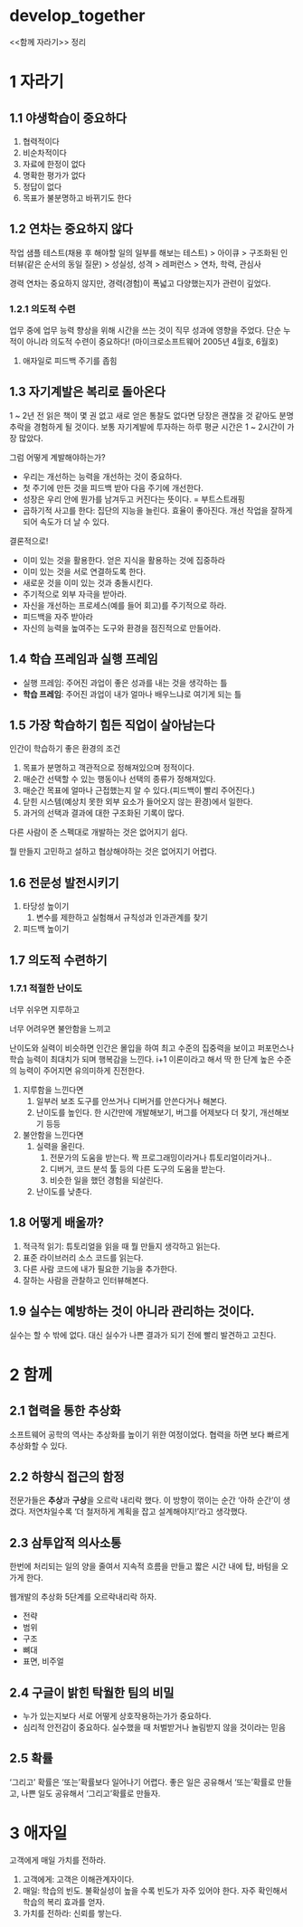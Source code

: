 # develop_together
&lt;&lt;함께 자라기>> 정리

# 1 자라기

## 1.1 야생학습이 중요하다

1. 협력적이다
2. 비순차적이다
3. 자료에 한정이 없다
4. 명확한 평가가 없다
5. 정답이 없다
6. 목표가 불분명하고 바뀌기도 한다

## 1.2 연차는 중요하지 않다

작업 샘플 테스트(채용 후 해야할 일의 일부를 해보는 테스트) > 아이큐 > 구조화된 인터뷰(같은 순서의 동일 질문) > 성실성, 성격 > 레퍼런스 > 연차, 학력, 관심사

경력 연차는 중요하지 않지만, 경력(경험)이 폭넓고 다양했는지가 관련이 깊었다.

### 1.2.1 의도적 수련

업무 중에 업무 능력 향상을 위해 시간을 쓰는 것이 직무 성과에 영향을 주었다. 단순 누적이 아니라 의도적 수련이 중요하다! (마이크로소프트웨어 2005년 4월호, 6월호)

1. 애자일로 피드백 주기를 좁힘

## 1.3 자기계발은 복리로 돌아온다

1 ~ 2년 전 읽은 책이 몇 권 없고 새로 얻은 통찰도 없다면 당장은 괜찮을 것 같아도 분명 추락을 경험하게 될 것이다. 보통 자기계발에 투자하는 하루 평균 시간은 1 ~ 2시간이 가장 많았다. 

그럼 어떻게 계발해야하는가?

- 우리는 개선하는 능력을 개선하는 것이 중요하다.
- 첫 주기에 만든 것을 피드백 받아 다음 주기에 개선한다.
- 성장은 우리 안에 뭔가를 남겨두고 커진다는 뜻이다. = 부트스트래핑
- 곱하기적 사고를 한다: 집단의 지능을 늘린다. 효율이 좋아진다. 개선 작업을 잘하게 되어 속도가 더 날 수 있다.

결론적으로!

- 이미 있는 것을 활용한다. 얻은 지식을 활용하는 것에 집중하라
- 이미 있는 것을 서로 연결하도록 한다.
- 새로운 것을 이미 있는 것과 충돌시킨다.
- 주기적으로 외부 자극을 받아라.
- 자신을 개선하는 프로세스(예를 들어 회고)를 주기적으로 하라.
- 피드백을 자주 받아라
- 자신의 능력을 높여주는 도구와 환경을 점진적으로 만들어라.

## 1.4 학습 프레임과 실행 프레임

- 실행 프레임: 주어진 과업이 좋은 성과를 내는 것을 생각하는 틀
- **학습 프레임**: 주어진 과업이 내가 얼마나 배우느냐로 여기게 되는 틀

## 1.5 가장 학습하기 힘든 직업이 살아남는다

인간이 학습하기 좋은 환경의 조건

1. 목표가 분명하고 객관적으로 정해져있으며 정적이다.
2. 매순간 선택할 수 있는 행동이나 선택의 종류가 정해져있다.
3. 매순간 목표에 얼마나 근접했는지 알 수 있다.(피드백이 빨리 주어진다.)
4. 닫힌 시스템(예상치 못한 외부 요소가 들어오지 않는 환경)에서 일한다.
5. 과거의 선택과 결과에 대한 구조화된 기록이 많다.

다른 사람이 준 스펙대로 개발하는 것은 없어지기 쉽다.

뭘 만들지 고민하고 설하고 협상해야하는 것은 없어지기 어렵다.

## 1.6 전문성 발전시키기

1. 타당성 높이기
    1. 변수를 제한하고 실험해서 규칙성과 인과관계를 찾기
2. 피드백 높이기

## 1.7 의도적 수련하기

### 1.7.1 적절한 난이도

너무 쉬우면 지루하고

너무 어려우면 불안함을 느끼고

난이도와 실력이 비슷하면 인간은 몰입을 하여 최고 수준의 집중력을 보이고 퍼포먼스나 학습 능력이 최대치가 되며 행복감을 느낀다. i+1 이론이라고 해서 딱 한 단계 높은 수준의 능력이 주어지면 유의미하게 진전한다.

1. 지루함을 느낀다면
    1. 일부러 보조 도구를 안쓰거나 디버거를 안쓴다거나 해본다.
    2. 난이도를 높인다. 한 시간만에 개발해보기, 버그를 어제보다 더 찾기, 개선해보기 등등 
2. 불안함을 느낀다면
    1. 실력을 올린다.
        1. 전문가의 도움을 받는다. 짝 프로그래밍이라거나 튜토리얼이라거나..
        2. 디버거, 코드 분석 툴 등의 다른 도구의 도움을 받는다.
        3. 비슷한 일을 했던 경험을 되살린다.
    2. 난이도를 낮춘다.

## 1.8 어떻게 배울까?

1. 적극적 읽기: 튜토리얼을 읽을 때 뭘 만들지 생각하고 읽는다.
2. 표준 라이브러리 소스 코드를 읽는다.
3. 다른 사람 코드에 내가 필요한 기능을 추가한다.
4. 잘하는 사람을 관찰하고 인터뷰해본다.

## 1.9 실수는 예방하는 것이 아니라 관리하는 것이다.

실수는 할 수 밖에 없다. 대신 실수가 나쁜 결과가 되기 전에 빨리 발견하고 고친다. 

# 2 함께

## 2.1 협력을 통한 추상화

소프트웨어 공학의 역사는 추상화를 높이기 위한 여정이었다. 협력을 하면 보다 빠르게 추상화할 수 있다.

## 2.2 하향식 접근의 함정

전문가들은 **추상**과 **구상**을 오르락 내리락 했다. 이 방향이 꺾이는 순간 ‘아하 순간’이 생겼다. 저연차일수록 ‘더 철저하게 계획을 잡고 설계해야지!’라고 생각했다. 

## 2.3 삼투압적 의사소통

한번에 처리되는 일의 양을 줄여서 지속적 흐름을 만들고 짧은 시간 내에 탑, 바텀을 오가게 한다.

웹개발의 추상화 5단계를 오르락내리락 하자.

- 전략
- 범위
- 구조
- 뼈대
- 표면, 비주얼

## 2.4 구글이 밝힌 탁월한 팀의 비밀

- 누가 있는지보다 서로 어떻게 상호작용하는가가 중요하다.
- 심리적 안전감이 중요하다. 실수했을 때 처벌받거나 놀림받지 않을 것이라는 믿음

## 2.5 확률

‘그리고’ 확률은 ‘또는’확률보다 일어나기 어렵다. 좋은 일은 공유해서 ‘또는’확률로 만들고, 나쁜 일도 공유해서 ‘그리고’확률로 만들자.

# 3 애자일

고객에게 매일 가치를 전하라.

1. 고객에게: 고객은 이해관계자이다.
2. 매일: 학습의 빈도. 불확실성이 높을 수록 빈도가 자주 있어야 한다. 자주 확인해서 학습의 복리 효과를 얻자.
3. 가치를 전하라: 신뢰를 쌓는다.
